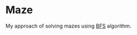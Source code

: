 # Maze

My approach of solving mazes using [BFS](https://en.wikipedia.org/wiki/Breadth-first_search) algorithm.
